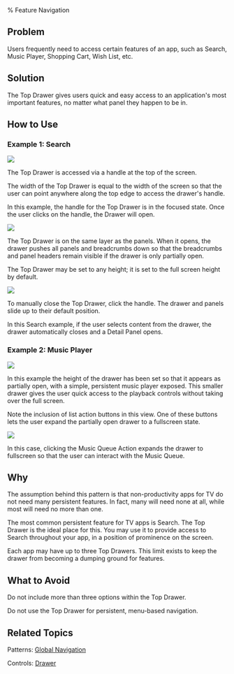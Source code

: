 ﻿% Feature Navigation

## Problem

Users frequently need to access certain features of an app, such as Search,
Music Player, Shopping Cart, Wish List, etc.

## Solution

The Top Drawer gives users quick and easy access to an application's most
important features, no matter what panel they happen to be in.

## How to Use

### Example 1: Search

![](../../../../assets/dg-navigation-feature-search-1.jpg)

The Top Drawer is accessed via a handle at the top of the screen.

The width of the Top Drawer is equal to the width of the screen so that the user
can point anywhere along the top edge to access the drawer's handle.

In this example, the handle for the Top Drawer is in the focused state.  Once
the user clicks on the handle, the Drawer will open.

![](../../../../assets/dg-navigation-feature-search-2.jpg)

The Top Drawer is on the same layer as the panels.  When it opens, the drawer
pushes all panels and breadcrumbs down so that the breadcrumbs and panel headers
remain visible if the drawer is only partially open.

The Top Drawer may be set to any height; it is set to the full screen height by
default.

![](../../../../assets/dg-navigation-feature-search-3.jpg)

To manually close the Top Drawer, click the handle.  The drawer and panels slide
up to their default position.

In this Search example, if the user selects content from the drawer, the drawer
automatically closes and a Detail Panel opens.

### Example 2: Music Player

![](../../../../assets/dg-navigation-feature-music-player-1.jpg)

In this example the height of the drawer has been set so that it appears as
partially open, with a simple, persistent music player exposed.  This smaller
drawer gives the user quick access to the playback controls without taking over
the full screen.

Note the inclusion of list action buttons in this view.  One of these buttons
lets the user expand the partially open drawer to a fullscreen state.

![](../../../../assets/dg-navigation-feature-music-player-2.jpg)

In this case, clicking the Music Queue Action expands the drawer to fullscreen
so that the user can interact with the Music Queue.

## Why

The assumption behind this pattern is that non-productivity apps for TV do not
need many persistent features.  In fact, many will need none at all, while most
will need no more than one.

The most common persistent feature for TV apps is Search.  The Top Drawer is the
ideal place for this.  You may use it to provide access to Search throughout
your app, in a position of prominence on the screen.

Each app may have up to three Top Drawers.  This limit exists to keep the drawer
from becoming a dumping ground for features.

## What to Avoid

Do not include more than three options within the Top Drawer.

Do not use the Top Drawer for persistent, menu-based navigation.

## Related Topics

Patterns: [Global Navigation](global-navigation.html)

Controls: [Drawer](../../controls/drawer.html)
